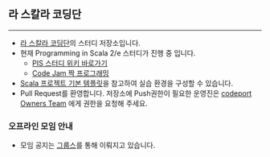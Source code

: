## 라 스칼라 코딩단
------------------------


- [라 스칼라 코딩단](http://groups.google.com/group/scala-korea)의 스터디 저장소입니다.
- 현재 Programming in Scala 2/e 스터디가 진행 중 입니다.
    - [PIS 스터디 위키 바로가기](https://github.com/codeport/scala/wiki/Programming-in-scala)
    - [Code Jam 짝 프로그래밍](https://github.com/codeport/scala/wiki/Code-Jam-%EC%A7%9D-%ED%94%84%EB%A1%9C%EA%B7%B8%EB%9E%98%EB%B0%8D)
- [Scala 프로젝트 기본 템플릿](https://github.com/nephilim/Scala-Project-Template)을 참고하여 실습 환경을 구성할 수 있습니다.
- Pull Request를 환영합니다. 저장소에 Push권한이 필요한 운영진은 [codeport Owners Team](https://github.com/organizations/codeport/teams/27521) 에게 권한을 요청해 주세요.


### 오프라인 모임 안내
- 모임 공지는 [그룹스](https://groups.google.com/forum/?fromgroups#!forum/scala-korea)를 통해 이뤄지고 있습니다.
